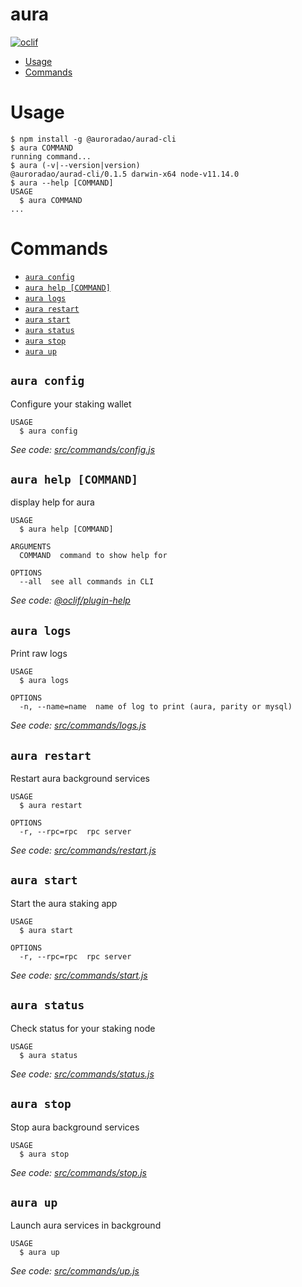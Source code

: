 aura
=====



[![oclif](https://img.shields.io/badge/cli-oclif-brightgreen.svg)](https://oclif.io)

<!-- toc -->
* [Usage](#usage)
* [Commands](#commands)
<!-- tocstop -->
# Usage
<!-- usage -->
```sh-session
$ npm install -g @auroradao/aurad-cli
$ aura COMMAND
running command...
$ aura (-v|--version|version)
@auroradao/aurad-cli/0.1.5 darwin-x64 node-v11.14.0
$ aura --help [COMMAND]
USAGE
  $ aura COMMAND
...
```
<!-- usagestop -->
# Commands
<!-- commands -->
* [`aura config`](#aura-config)
* [`aura help [COMMAND]`](#aura-help-command)
* [`aura logs`](#aura-logs)
* [`aura restart`](#aura-restart)
* [`aura start`](#aura-start)
* [`aura status`](#aura-status)
* [`aura stop`](#aura-stop)
* [`aura up`](#aura-up)

## `aura config`

Configure your staking wallet

```
USAGE
  $ aura config
```

_See code: [src/commands/config.js](https://github.com/auroradao/aurad/blob/v0.1.5/src/commands/config.js)_

## `aura help [COMMAND]`

display help for aura

```
USAGE
  $ aura help [COMMAND]

ARGUMENTS
  COMMAND  command to show help for

OPTIONS
  --all  see all commands in CLI
```

_See code: [@oclif/plugin-help](https://github.com/oclif/plugin-help/blob/v2.1.4/src/commands/help.ts)_

## `aura logs`

Print raw logs

```
USAGE
  $ aura logs

OPTIONS
  -n, --name=name  name of log to print (aura, parity or mysql)
```

_See code: [src/commands/logs.js](https://github.com/auroradao/aurad/blob/v0.1.5/src/commands/logs.js)_

## `aura restart`

Restart aura background services

```
USAGE
  $ aura restart

OPTIONS
  -r, --rpc=rpc  rpc server
```

_See code: [src/commands/restart.js](https://github.com/auroradao/aurad/blob/v0.1.5/src/commands/restart.js)_

## `aura start`

Start the aura staking app

```
USAGE
  $ aura start

OPTIONS
  -r, --rpc=rpc  rpc server
```

_See code: [src/commands/start.js](https://github.com/auroradao/aurad/blob/v0.1.5/src/commands/start.js)_

## `aura status`

Check status for your staking node

```
USAGE
  $ aura status
```

_See code: [src/commands/status.js](https://github.com/auroradao/aurad/blob/v0.1.5/src/commands/status.js)_

## `aura stop`

Stop aura background services

```
USAGE
  $ aura stop
```

_See code: [src/commands/stop.js](https://github.com/auroradao/aurad/blob/v0.1.5/src/commands/stop.js)_

## `aura up`

Launch aura services in background

```
USAGE
  $ aura up
```

_See code: [src/commands/up.js](https://github.com/auroradao/aurad/blob/v0.1.5/src/commands/up.js)_
<!-- commandsstop -->
